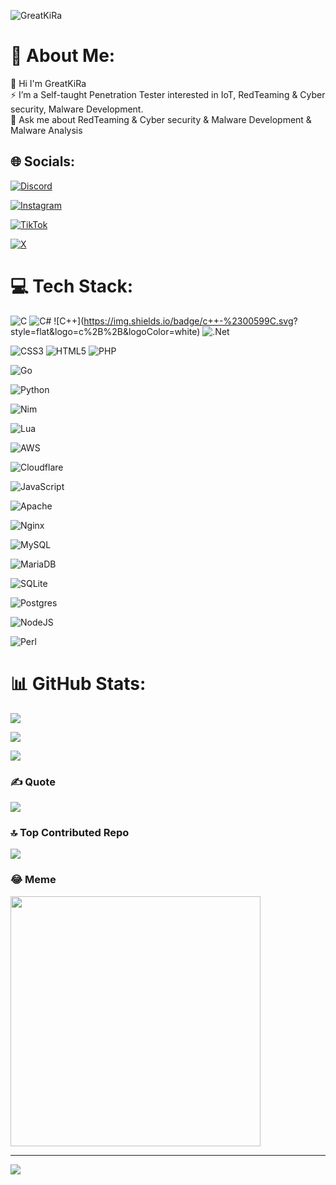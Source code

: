![GreatKiRa](https://github.com/antianalysis/antianalysis/assets/69890826/7b3819d7-ee96-4142-81cf-4d09926ed9c1)

# 💫 About Me:
🔭 Hi I'm GreatKiRa<br>⚡ I’m a Self-taught Penetration Tester interested in IoT, RedTeaming & Cyber security, Malware Development.<br>💬 Ask me about RedTeaming & Cyber security & Malware Development & Malware Analysis<br>


## 🌐 Socials:
[![Discord](https://img.shields.io/badge/Discord-%237289DA.svg?logo=discord&logoColor=white)](https://discord.gg/hackeing)

[![Instagram](https://img.shields.io/badge/Instagram-%23E4405F.svg?logo=Instagram&logoColor=white)](https://instagram.com/DD00) 

[![TikTok](https://img.shields.io/badge/TikTok-%23000000.svg?logo=TikTok&logoColor=white)](https://tiktok.com/@5٨) 

[![X](https://img.shields.io/badge/X-black.svg?logo=X&logoColor=white)](https://x.com/3R1) 


# 💻 Tech Stack:
![C](https://img.shields.io/badge/c-%2300599C.svg?style=flat&logo=c&logoColor=white)    ![C#](https://img.shields.io/badge/c%23-%23239120.svg?style=flat&logo=csharp&logoColor=white)    ![C++](https://img.shields.io/badge/c++-%2300599C.svg? style=flat&logo=c%2B%2B&logoColor=white)   ![.Net](https://img.shields.io/badge/.NET-5C2D91?style=flat&logo=.net&logoColor=white) 

![CSS3](https://img.shields.io/badge/css3-%231572B6.svg?style=flat&logo=css3&logoColor=white)    ![HTML5](https://img.shields.io/badge/html5-%23E34F26.svg?style=flat&logo=html5&logoColor=white)   ![PHP](https://img.shields.io/badge/php-%23777BB4.svg?style=flat&logo=php&logoColor=white) 

![Go](https://img.shields.io/badge/go-%2300ADD8.svg?style=flat&logo=go&logoColor=white) 

![Python](https://img.shields.io/badge/python-3670A0?style=flat&logo=python&logoColor=ffdd54) 

![Nim](https://img.shields.io/badge/nim-%23FFE953.svg?style=flat&logo=nim&logoColor=white) 

![Lua](https://img.shields.io/badge/lua-%232C2D72.svg?style=flat&logo=lua&logoColor=white) 

![AWS](https://img.shields.io/badge/AWS-%23FF9900.svg?style=flat&logo=amazon-aws&logoColor=white) 

![Cloudflare](https://img.shields.io/badge/Cloudflare-F38020?style=flat&logo=Cloudflare&logoColor=white) 

![JavaScript](https://img.shields.io/badge/javascript-%23323330.svg?style=flat&logo=javascript&logoColor=%23F7DF1E) 

![Apache](https://img.shields.io/badge/apache-%23D42029.svg?style=flat&logo=apache&logoColor=white) 

![Nginx](https://img.shields.io/badge/nginx-%23009639.svg?style=flat&logo=nginx&logoColor=white) 

![MySQL](https://img.shields.io/badge/mysql-%2300000f.svg?style=flat&logo=mysql&logoColor=white) 

![MariaDB](https://img.shields.io/badge/MariaDB-003545?style=flat&logo=mariadb&logoColor=white) 

![SQLite](https://img.shields.io/badge/sqlite-%2307405e.svg?style=flat&logo=sqlite&logoColor=white) 

![Postgres](https://img.shields.io/badge/postgres-%23316192.svg?style=flat&logo=postgresql&logoColor=white) 

![NodeJS](https://img.shields.io/badge/node.js-6DA55F?style=flat&logo=node.js&logoColor=white) 

![Perl](https://img.shields.io/badge/perl-%2339457E.svg?style=flat&logo=perl&logoColor=white)

# 📊 GitHub Stats:
![](https://github-readme-stats.vercel.app/api?username=antianalysis&theme=radical&hide_border=false&include_all_commits=true&count_private=true)<br/>

![](https://github-readme-streak-stats.herokuapp.com/?user=antianalysis&theme=radical&hide_border=false)<br/>

![](https://github-readme-stats.vercel.app/api/top-langs/?username=antianalysis&theme=radical&hide_border=false&include_all_commits=true&count_private=true&layout=compact)

### ✍️ Quote
![](https://quotes-github-readme.vercel.app/api?type=horizontal&theme=radical)

### 🔝 Top Contributed Repo
![](https://github-contributor-stats.vercel.app/api?username=antianalysis&limit=5&theme=dark&combine_all_yearly_contributions=true)

### 😂 Meme
<img src='https://randommeme-five.vercel.app/' style="height: 400px;"/>

---
[![](https://visitcount.itsvg.in/api?id=antianalysis&icon=0&color=0)](https://visitcount.itsvg.in)

<!-- Proudly created with GPRM ( https://gprm.itsvg.in ) -->
